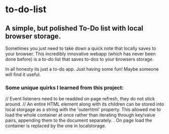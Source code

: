 # to-do-list

## A simple, but polished To-Do list with local browser storage.

Sometimes you just need to take down a quick note that locally saves to your browser.
This incredibly innovative webapp (which has never been done before) is a to-do list that saves to-dos to your browsers storage.

In all honesty its just a to-do app. Just having some fun! Maybe someone will find it useful.

### Some unique quirks I learned from this project:

// Event listeners need to be readded on page refresh, they do not stick around.
// An entire HTML element along with its children can be stored into local storgage as a string with the 'outerhtml' property. This allowed me to load the whole container at once rather than iterating through key/value pairs, appending them to the document separately. . On page load the container is replaced by the one in localstorage.
